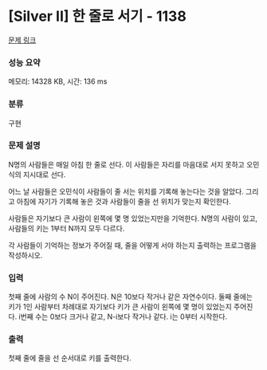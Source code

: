 # [Silver II] 한 줄로 서기 - 1138 

[문제 링크](https://www.acmicpc.net/problem/1138) 

### 성능 요약

메모리: 14328 KB, 시간: 136 ms

### 분류

구현

### 문제 설명

<p>N명의 사람들은 매일 아침 한 줄로 선다. 이 사람들은 자리를 마음대로 서지 못하고 오민식의 지시대로 선다.</p>

<p>어느 날 사람들은 오민식이 사람들이 줄 서는 위치를 기록해 놓는다는 것을 알았다. 그리고 아침에 자기가 기록해 놓은 것과 사람들이 줄을 선 위치가 맞는지 확인한다.</p>

<p>사람들은 자기보다 큰 사람이 왼쪽에 몇 명 있었는지만을 기억한다. N명의 사람이 있고, 사람들의 키는 1부터 N까지 모두 다르다.</p>

<p>각 사람들이 기억하는 정보가 주어질 때, 줄을 어떻게 서야 하는지 출력하는 프로그램을 작성하시오.</p>

### 입력 

 <p>첫째 줄에 사람의 수 N이 주어진다. N은 10보다 작거나 같은 자연수이다. 둘째 줄에는 키가 1인 사람부터 차례대로 자기보다 키가 큰 사람이 왼쪽에 몇 명이 있었는지 주어진다. i번째 수는 0보다 크거나 같고, N-i보다 작거나 같다. i는 0부터 시작한다.</p>

### 출력 

 <p>첫째 줄에 줄을 선 순서대로 키를 출력한다.</p>

